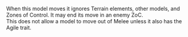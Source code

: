 When this model moves it ignores Terrain elements, other models, and Zones of Control.
It may end its move in an enemy ZoC.  
This does not allow a model to move out of Melee unless it also has the Agile trait.
